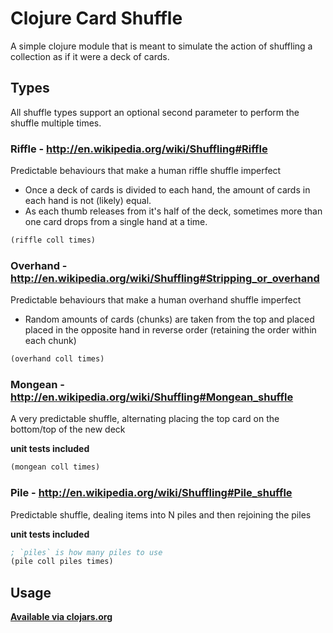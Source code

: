 # Clojure Card Shuffle

A simple clojure module that is meant to simulate the action of shuffling
a collection as if it were a deck of cards.

## Types

All shuffle types support an optional second parameter to perform the shuffle multiple times.

### Riffle - http://en.wikipedia.org/wiki/Shuffling#Riffle

  Predictable behaviours that make a human riffle shuffle imperfect

  - Once a deck of cards is divided to each hand, the amount of cards in each hand is not (likely) equal.
  - As each thumb releases from it's half of the deck, sometimes more than one card drops from a single hand at a time.

```clojure
(riffle coll times)
```

### Overhand - http://en.wikipedia.org/wiki/Shuffling#Stripping_or_overhand

  Predictable behaviours that make a human overhand shuffle imperfect

  - Random amounts of cards (chunks) are taken from the top and placed placed in the opposite hand in reverse order (retaining the order within each chunk)

```clojure
(overhand coll times)
```

### Mongean - http://en.wikipedia.org/wiki/Shuffling#Mongean_shuffle

  A very predictable shuffle, alternating placing the top card on the bottom/top of the new deck

__unit tests included__

```clojure
(mongean coll times)
```

### Pile - http://en.wikipedia.org/wiki/Shuffling#Pile_shuffle

  Predictable shuffle, dealing items into N piles and then rejoining the piles

__unit tests included__

```clojure
; `piles` is how many piles to use
(pile coll piles times)
```


## Usage

[**Available via clojars.org**](https://clojars.org/card-shuffle)
